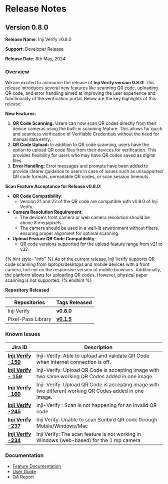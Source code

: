 # Release Notes

## **Version 0.8.0**

**Release Name**: Inji Verify v0.8.0

**Support**: Developer Release

**Release Date**: 8th May, 2024

### **Overview**

We are excited to announce the release of **Inji Verify version 0.8.0**! This release introduces several new features like scanning QR code, uploading QR code, and error handling aimed at improving the user experience and functionality of the verification portal. Below are the key highlights of this release:

**New Features:**

1. **QR Code Scanning:** Users can now scan QR codes directly from their device cameras using the built-in scanning feature. This allows for quick and seamless verification of Verifiable Credentials without the need for manual data entry.
2. **QR Code Upload:** In addition to QR code scanning, users have the option to upload QR code files from their devices for verification. This provides flexibility for users who may have QR codes saved as digital files.
3. **Error Handling:** Error messages and prompts have been added to provide clearer guidance to users in case of issues such as unsupported QR code formats, unreadable QR codes, or scan session timeouts.

**Scan Feature Acceptance for Release v0.8.0:**

* **QR Code Compatibility**:
  * Version 21 and 22 of the QR code are compatible with v0.8.0 of Inji Verify.
* **Camera Resolution Requirement**:
  * The device's front camera or web camera resolution should be above 8 megapixels.
  * The camera should be used in a well-lit environment without filters, ensuring proper alignment for optimal scanning.
* **Upload Feature QR Code Compatibility**:
  * QR code versions supported for the upload feature range from v21 to v32.

{% hint style="info" %}
As of the current release, Inji Verify supports QR code scanning from laptops/desktops and mobile devices with a front camera, but not on the responsive version of mobile browsers. Additionally, the platform allows for uploading QR codes. However, physical paper scanning is not supported.
{% endhint %}



**Repository Released**

| **Repositories**   | **Tags Released**                                                     |
| ------------------ | --------------------------------------------------------------------- |
| Inji Verify        |  **v0.8.0**                                                           |
| Pixel-Pass Library |  [**v0.1.5**](https://www.npmjs.com/package/@mosip/pixelpass/v/0.1.5) |





### **Known Issues**

| **Jira ID**                                                             | **Description**                                                                                        |
| ----------------------------------------------------------------------- | ------------------------------------------------------------------------------------------------------ |
| [**Inji Verify -150**](https://mosip.atlassian.net/browse/INJIVER-150)  | Inji-Verify: Able to upload and validate QR Code when internet connection is off.                      |
| [**Inji Verify - 159**](https://mosip.atlassian.net/browse/INJIVER-159) | Inji-Verify: Upload QR Code is accepting image with two same working QR Codes added in one image.      |
| [**Inji Verify -160**](https://mosip.atlassian.net/browse/INJIVER-160)  | Inji-Verify: Upload QR Code is accepting image with two different working QR Codes added in one image. |
| [**Inji Verify -245**](https://mosip.atlassian.net/browse/INJIVER-245)  | Inji-Verify : Scan is not happening for an invalid QR code                                             |
| [**Inji Verify -237**](https://mosip.atlassian.net/browse/INJIVER-237)  | Inji Verify: Unable to scan Sunbird QR code through Mobile/Windows/Mac                                 |
| [**Inji Verify -234**](https://mosip.atlassian.net/browse/INJIVER-234)  | Inji Verify: The scan feature is not working in Windows (web-based) for the 1 mp camera                |

### **Documentation**

* [Feature Documentation](https://docs.mosip.io/inji/inji-verify/functional-overview/features)
* [User Guide](https://docs.mosip.io/inji/inji-verify/functional-overview/end-user-guide)
* QA Report
